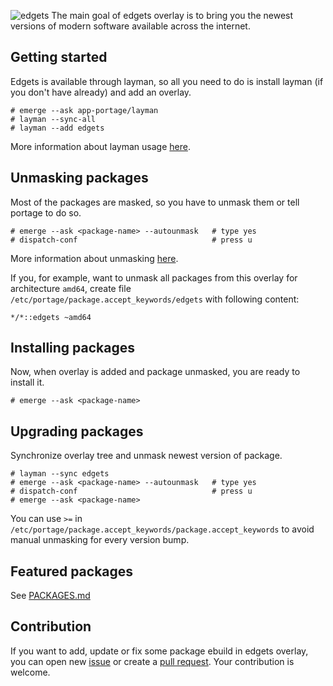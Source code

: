 ![edgets](https://user-images.githubusercontent.com/17854950/89108167-99178780-d436-11ea-9a0d-209319390f5b.png)
The main goal of edgets overlay is to bring you the newest versions of modern software available across the internet.

## Getting started

Edgets is available through layman, so all you need to do is install layman (if you don't have already) and add an overlay.

```
# emerge --ask app-portage/layman
# layman --sync-all
# layman --add edgets
```

More information about layman usage [here](https://wiki.gentoo.org/wiki/Layman#Usage).

## Unmasking packages

Most of the packages are masked, so you have to unmask them or tell portage to do so.

```
# emerge --ask <package-name> --autounmask   # type yes
# dispatch-conf                              # press u
```

More information about unmasking [here](https://wiki.gentoo.org/wiki/Knowledge_Base:Unmasking_a_package).

If you, for example, want to unmask all packages from this overlay for architecture `amd64`, create file `/etc/portage/package.accept_keywords/edgets` with following content:

```
*/*::edgets ~amd64
```

## Installing packages

Now, when overlay is added and package unmasked, you are ready to install it.

```
# emerge --ask <package-name>
```

## Upgrading packages

Synchronize overlay tree and unmask newest version of package.

```
# layman --sync edgets
# emerge --ask <package-name> --autounmask   # type yes
# dispatch-conf                              # press u
# emerge --ask <package-name>
```

You can use `>=` in `/etc/portage/package.accept_keywords/package.accept_keywords` to avoid manual unmasking for every version bump.

## Featured packages

See [PACKAGES.md](https://github.com/BlueManCZ/edgets/blob/master/PACKAGES.md)

## Contribution

If you want to add, update or fix some package ebuild in edgets overlay,<br>
you can open new [issue](https://github.com/BlueManCZ/edgets/issues) or create a [pull request](https://github.com/BlueManCZ/edgets/pulls). Your contribution is welcome.
